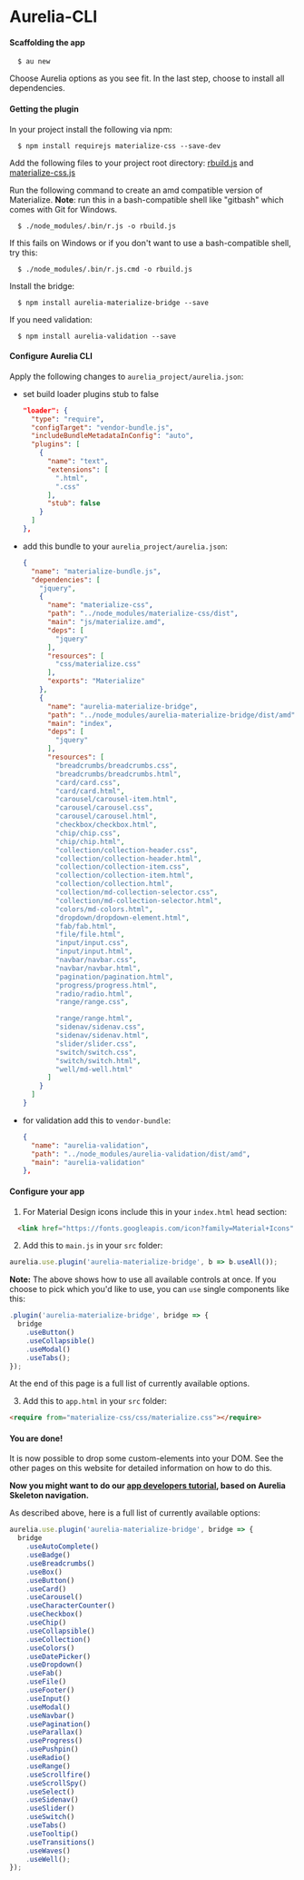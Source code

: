 # Aurelia-CLI

#### Scaffolding the app

```
  $ au new
```

Choose Aurelia options as you see fit.
In the last step, choose to install all dependencies.

#### Getting the plugin

In your project install the following via npm:

```
  $ npm install requirejs materialize-css --save-dev
```

Add the following files to your project root directory:
<a target="_blank" href="https://github.com/aurelia-ui-toolkits/aurelia-materialize-bridge/blob/master/build/tools/rbuild.js">rbuild.js</a>
and <a target="_blank" href="https://github.com/aurelia-ui-toolkits/aurelia-materialize-bridge/blob/master/build/tools/materialize-css.js">materialize-css.js</a>

Run the following command to create an amd compatible version of Materialize.
**Note**: run this in a bash-compatible shell like "gitbash" which comes with Git for Windows.

```
  $ ./node_modules/.bin/r.js -o rbuild.js
```

If this fails on Windows or if you don't want to use a bash-compatible shell, try this:

```
  $ ./node_modules/.bin/r.js.cmd -o rbuild.js
```


Install the bridge:

```
  $ npm install aurelia-materialize-bridge --save
```

If you need validation:

```
  $ npm install aurelia-validation --save
```

#### Configure Aurelia CLI

Apply the following changes to `aurelia_project/aurelia.json`:

* set build loader plugins stub to false

  ```json
  "loader": {
    "type": "require",
    "configTarget": "vendor-bundle.js",
    "includeBundleMetadataInConfig": "auto",
    "plugins": [
      {
        "name": "text",
        "extensions": [
          ".html",
          ".css"
        ],
        "stub": false
      }
    ]
  },
  ```

* add this bundle to your `aurelia_project/aurelia.json`:

  ```json
  {
    "name": "materialize-bundle.js",
    "dependencies": [
      "jquery",
      {
        "name": "materialize-css",
        "path": "../node_modules/materialize-css/dist",
        "main": "js/materialize.amd",
        "deps": [
          "jquery"
        ],
        "resources": [
          "css/materialize.css"
        ],
        "exports": "Materialize"
      },
      {
        "name": "aurelia-materialize-bridge",
        "path": "../node_modules/aurelia-materialize-bridge/dist/amd",
        "main": "index",
        "deps": [
          "jquery"
        ],
        "resources": [
          "breadcrumbs/breadcrumbs.css",
          "breadcrumbs/breadcrumbs.html",
          "card/card.css",
          "card/card.html",
          "carousel/carousel-item.html",
          "carousel/carousel.css",
          "carousel/carousel.html",
          "checkbox/checkbox.html",
          "chip/chip.css",
          "chip/chip.html",
          "collection/collection-header.css",
          "collection/collection-header.html",
          "collection/collection-item.css",
          "collection/collection-item.html",
          "collection/collection.html",
          "collection/md-collection-selector.css",
          "collection/md-collection-selector.html",
          "colors/md-colors.html",
          "dropdown/dropdown-element.html",
          "fab/fab.html",
          "file/file.html",
          "input/input.css",
          "input/input.html",
          "navbar/navbar.css",
          "navbar/navbar.html",
          "pagination/pagination.html",
          "progress/progress.html",
          "radio/radio.html",
          "range/range.css",

          "range/range.html",
          "sidenav/sidenav.css",
          "sidenav/sidenav.html",
          "slider/slider.css",
          "switch/switch.css",
          "switch/switch.html",
          "well/md-well.html"
        ]
      }
    ]
  }
  ```

* for validation add this to `vendor-bundle`:

  ```json
  {
    "name": "aurelia-validation",
    "path": "../node_modules/aurelia-validation/dist/amd",
    "main": "aurelia-validation"
  },
  ```

#### Configure your app

1. For Material Design icons include this in your `index.html` head section:
  ```html
    <link href="https://fonts.googleapis.com/icon?family=Material+Icons" rel="stylesheet">
  ```

2. Add this to  `main.js` in your `src` folder:

  ```javascript
  aurelia.use.plugin('aurelia-materialize-bridge', b => b.useAll());
  ```

  **Note:** The above shows how to use all available controls at once. If you choose to pick which you'd like to use, you can ```use``` single components like this:

  ```javascript
  .plugin('aurelia-materialize-bridge', bridge => {
    bridge
      .useButton()
      .useCollapsible()
      .useModal()
      .useTabs();
  });
  ```

  At the end of this page is a full list of currently available options.

3. Add this to `app.html` in your `src` folder:

  ```html
  <require from="materialize-css/css/materialize.css"></require>
  ```

#### You are done!
It is now possible to drop some custom-elements into your DOM. See the other pages on this website for detailed information on how to do this.

**Now you might want to do our [app developers tutorial](https://aurelia-ui-toolkits.gitbooks.io/materialize-bridge-docs/content/app_developers_tutorial/introduction.html), based on Aurelia Skeleton navigation.**
<br>

As described above, here is a full list of currently available options:

```javascript
aurelia.use.plugin('aurelia-materialize-bridge', bridge => {
  bridge
    .useAutoComplete()
    .useBadge()
    .useBreadcrumbs()
    .useBox()
    .useButton()
    .useCard()
    .useCarousel()
    .useCharacterCounter()
    .useCheckbox()
    .useChip()
    .useCollapsible()
    .useCollection()
    .useColors()
    .useDatePicker()
    .useDropdown()
    .useFab()
    .useFile()
    .useFooter()
    .useInput()
    .useModal()
    .useNavbar()
    .usePagination()
    .useParallax()
    .useProgress()
    .usePushpin()
    .useRadio()
    .useRange()
    .useScrollfire()
    .useScrollSpy()
    .useSelect()
    .useSidenav()
    .useSlider()
    .useSwitch()
    .useTabs()
    .useTooltip()
    .useTransitions()
    .useWaves()
    .useWell();
});
```
